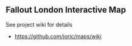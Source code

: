 ## Fallout London Interactive Map

See project wiki for details

* https://github.com/joric/maps/wiki
